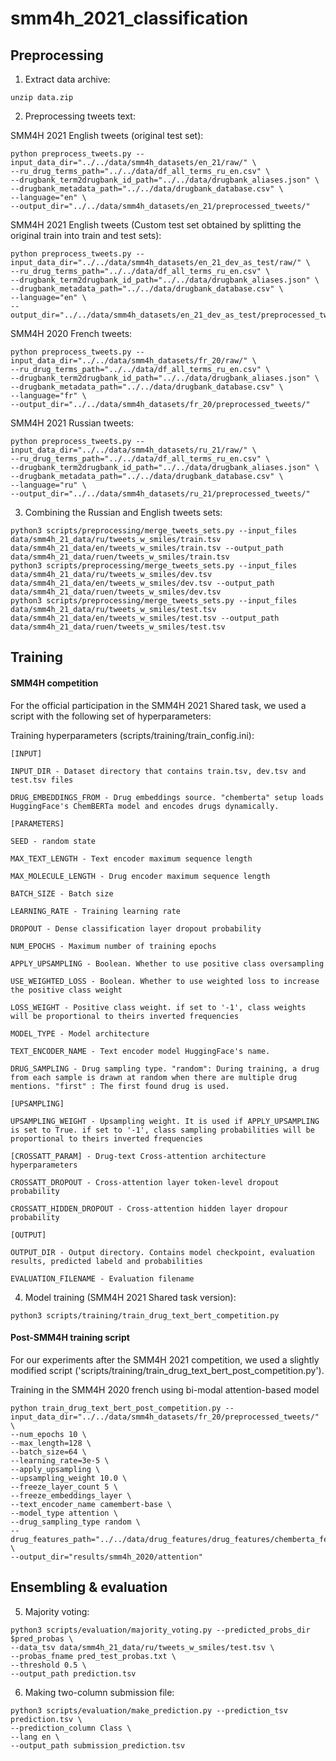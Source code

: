 # smm4h_2021_classification




## Preprocessing

1. Extract data archive:
```
unzip data.zip
```

2. Preprocessing tweets text:

SMM4H 2021 English tweets (original test set):
```
python preprocess_tweets.py --input_data_dir="../../data/smm4h_datasets/en_21/raw/" \
--ru_drug_terms_path="../../data/df_all_terms_ru_en.csv" \
--drugbank_term2drugbank_id_path="../../data/drugbank_aliases.json" \
--drugbank_metadata_path="../../data/drugbank_database.csv" \
--language="en" \
--output_dir="../../data/smm4h_datasets/en_21/preprocessed_tweets/"
```

SMM4H 2021 English tweets (Custom test set obtained by splitting the original train into train and test sets):
```
python preprocess_tweets.py --input_data_dir="../../data/smm4h_datasets/en_21_dev_as_test/raw/" \
--ru_drug_terms_path="../../data/df_all_terms_ru_en.csv" \
--drugbank_term2drugbank_id_path="../../data/drugbank_aliases.json" \
--drugbank_metadata_path="../../data/drugbank_database.csv" \
--language="en" \
--output_dir="../../data/smm4h_datasets/en_21_dev_as_test/preprocessed_tweets/"
```

SMM4H 2020 French tweets:
```
python preprocess_tweets.py --input_data_dir="../../data/smm4h_datasets/fr_20/raw/" \
--ru_drug_terms_path="../../data/df_all_terms_ru_en.csv" \
--drugbank_term2drugbank_id_path="../../data/drugbank_aliases.json" \
--drugbank_metadata_path="../../data/drugbank_database.csv" \
--language="fr" \
--output_dir="../../data/smm4h_datasets/fr_20/preprocessed_tweets/"
```

SMM4H 2021 Russian tweets:
```
python preprocess_tweets.py --input_data_dir="../../data/smm4h_datasets/ru_21/raw/" \
--ru_drug_terms_path="../../data/df_all_terms_ru_en.csv" \
--drugbank_term2drugbank_id_path="../../data/drugbank_aliases.json" \
--drugbank_metadata_path="../../data/drugbank_database.csv" \
--language="ru" \
--output_dir="../../data/smm4h_datasets/ru_21/preprocessed_tweets/"
```


3. Combining the Russian and English tweets sets:
```
python3 scripts/preprocessing/merge_tweets_sets.py --input_files data/smm4h_21_data/ru/tweets_w_smiles/train.tsv data/smm4h_21_data/en/tweets_w_smiles/train.tsv --output_path data/smm4h_21_data/ruen/tweets_w_smiles/train.tsv
python3 scripts/preprocessing/merge_tweets_sets.py --input_files data/smm4h_21_data/ru/tweets_w_smiles/dev.tsv data/smm4h_21_data/en/tweets_w_smiles/dev.tsv --output_path data/smm4h_21_data/ruen/tweets_w_smiles/dev.tsv
python3 scripts/preprocessing/merge_tweets_sets.py --input_files data/smm4h_21_data/ru/tweets_w_smiles/test.tsv data/smm4h_21_data/en/tweets_w_smiles/test.tsv --output_path data/smm4h_21_data/ruen/tweets_w_smiles/test.tsv
```


## Training

#### SMM4H competition

For the official participation in the SMM4H 2021 Shared task, we used a script with the following set of hyperparameters:

Training hyperparameters (scripts/training/train_config.ini):

	[INPUT]
  
	INPUT_DIR - Dataset directory that contains train.tsv, dev.tsv and test.tsv files
  
	DRUG_EMBEDDINGS_FROM - Drug embeddings source. "chemberta" setup loads HuggingFace's ChemBERTa model and encodes drugs dynamically.
  
	[PARAMETERS]
  
	SEED - random state
  
	MAX_TEXT_LENGTH - Text encoder maximum sequence length
  
	MAX_MOLECULE_LENGTH - Drug encoder maximum sequence length
  
	BATCH_SIZE - Batch size
  
	LEARNING_RATE - Training learning rate
  
	DROPOUT - Dense classification layer dropout probability
  
	NUM_EPOCHS - Maximum number of training epochs
  
	APPLY_UPSAMPLING - Boolean. Whether to use positive class oversampling
  
	USE_WEIGHTED_LOSS - Boolean. Whether to use weighted loss to increase the positive class weight

	LOSS_WEIGHT - Positive class weight. if set to '-1', class weights will be proportional to theirs inverted frequencies
  
	MODEL_TYPE - Model architecture
  
	TEXT_ENCODER_NAME - Text encoder model HuggingFace's name.
  
	DRUG_SAMPLING - Drug sampling type. "random": During training, a drug from each sample is drawn at random when there are multiple drug mentions. "first" : The first found drug is used.
  
	[UPSAMPLING]
  
	UPSAMPLING_WEIGHT - Upsampling weight. It is used if APPLY_UPSAMPLING is set to True. if set to '-1', class sampling probabilities will be proportional to theirs inverted frequencies
  
	[CROSSATT_PARAM] - Drug-text Cross-attention architecture hyperparameters
  
	CROSSATT_DROPOUT - Cross-attention layer token-level dropout probability
  
	CROSSATT_HIDDEN_DROPOUT - Cross-attention hidden layer dropour probability

	[OUTPUT]
  
	OUTPUT_DIR - Output directory. Contains model checkpoint, evaluation results, predicted labeld and probabilities
  
	EVALUATION_FILENAME - Evaluation filename

4. Model training (SMM4H 2021 Shared task version):

```
python3 scripts/training/train_drug_text_bert_competition.py
```

####  Post-SMM4H training script 

For our experiments after the SMM4H 2021 competition, we used a slightly modified script ('scripts/training/train_drug_text_bert_post_competition.py').


Training in the SMM4H 2020 french using bi-modal attention-based model
```
python train_drug_text_bert_post_competition.py --input_data_dir="../../data/smm4h_datasets/fr_20/preprocessed_tweets/" \
--num_epochs 10 \
--max_length=128 \
--batch_size=64 \
--learning_rate=3e-5 \
--apply_upsampling \
--upsampling_weight 10.0 \
--freeze_layer_count 5 \
--freeze_embeddings_layer \
--text_encoder_name camembert-base \
--model_type attention \
--drug_sampling_type random \
--drug_features_path="../../data/drug_features/drug_features/chemberta_features.txt" \
--output_dir="results/smm4h_2020/attention"
```


## Ensembling & evaluation

5. Majority voting:

```
python3 scripts/evaluation/majority_voting.py --predicted_probs_dir $pred_probas \
--data_tsv data/smm4h_21_data/ru/tweets_w_smiles/test.tsv \
--probas_fname pred_test_probas.txt \
--threshold 0.5 \
--output_path prediction.tsv
```

6. Making two-column submission file:

```
python3 scripts/evaluation/make_prediction.py --prediction_tsv prediction.tsv \
--prediction_column Class \
--lang en \
--output_path submission_prediction.tsv 
```

